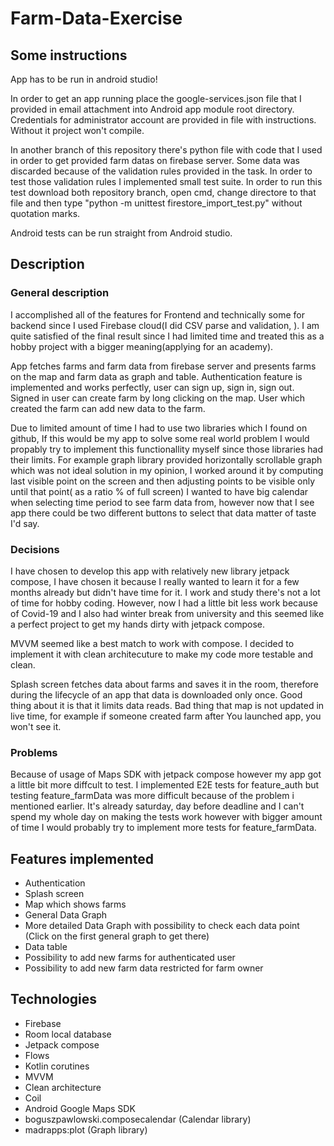 # Farm-Data-Exercise

## Some instructions

App has to be run in android studio!

In order to get an app running place the google-services.json file that I provided in email attachment into  Android app module root directory.
Credentials for administrator account are provided in file with instructions. Without it project won't compile. 

In another branch of this repository there's python file with code that I used in order to get provided farm datas on firebase server.
Some data was discarded because of the validation rules provided in the task. In order to test those validation rules I implemented small test suite.
In order to run this test download both repository branch, open cmd, change directore to that file and then type "python -m unittest firestore_import_test.py" without quotation marks.

Android tests can be run straight from Android studio.

## Description
 ### General description
I accomplished all of the features for Frontend and technically some for backend since I used Firebase cloud(I did CSV parse and validation, ).
I am quite satisfied of the final result since I had limited time and treated this as a hobby project with a bigger meaning(applying for an academy).

App fetches farms and farm data from firebase server and presents farms on the map and farm data as graph and table. Authentication feature is implemented and works perfectly, user can sign up, sign in, sign out. Signed in user can create farm by long clicking on the map. User which created the farm can add new data to the farm.

Due to limited amount of time I had to use two libraries which I found on github, 
If this would be my app to solve some real world problem I would propably try to implement this functionallity myself 
since those libraries had their limits. For example graph library provided horizontally scrollable graph which was not ideal solution in my opinion,
I worked around it by computing last visible point on the screen and then adjusting points to be visible only until that point( as a ratio % of full screen)
I wanted to have big calendar when selecting time period to see farm data from, however now that I see app there could be two different buttons to select that data
matter of taste I'd say.

 ### Decisions
I have chosen to develop this app with relatively new library jetpack compose,
I have chosen it because I really wanted to learn it for a few months already but didn't have time for it.
I work and study there's not a lot of time for hobby coding. However, now I had a little bit less work because of Covid-19 and I also had winter break from university
and this seemed like a perfect project to get my hands dirty with jetpack compose. 

MVVM seemed like a best match to work with compose. I decided to implement it with clean architecuture to make my code more testable and clean. 

Splash screen fetches data about farms and saves it in the room, therefore during the lifecycle of an app that data is downloaded only once. Good thing about it is 
that it limits data reads. Bad thing that map is not updated in live time, for example if someone created farm after You launched app, you won't see it.

 ### Problems
Because of usage of Maps SDK with jetpack compose however my app got a little bit more diffcult to test. I implemented E2E tests for feature_auth but testing 
feature_farmData was more difficult because of the problem i mentioned earlier. It's already saturday, day before deadline and I can't spend my whole day on making the tests work
however with bigger amount of time I would probably try to implement more tests for feature_farmData. 
 
 

## Features implemented
- Authentication
- Splash screen
- Map which shows farms
- General Data Graph
- More detailed Data Graph with possibility to check each data point (Click on the first general graph to get there)
- Data table
- Possibility to add new farms for authenticated user
- Possibility to add new farm data restricted for farm owner

## Technologies
- Firebase
- Room local database
- Jetpack compose
- Flows
- Kotlin corutines
- MVVM
- Clean architecture
- Coil
- Android Google Maps SDK
- boguszpawlowski.composecalendar (Calendar library)
- madrapps:plot (Graph library)
